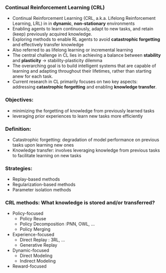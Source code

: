 <!-- 1404-07-10 -->
### Continual Reinforcement Learning (CRL)
- Continual Reinforcement Learning (CRL, a.k.a. Lifelong Reinforcement Learning, LRL) in  in **dynamic**, **non-stationary** environments
- Enabling agents to learn continuously, adapt to new tasks, and retain (keep) previously acquired knowledge.
- Exploring methods to enable RL agents to avoid **catastrophic forgetting** and effectively transfer knowledge
- Also referred to as lifelong learning or incremental learning
- The central challenge in CL lies in achieving a balance between **stability** and **plasticity** -> stability-plasticity dilemma
- The overarching goal is to build intelligent systems that are capable of learning and adapting throughout their lifetimes, rather than starting anew for each task.
- Current research in CL primarily focuses on two key aspects: addressing **catastrophic forgetting** and enabling **knowledge transfer**.

### Objectives: 
- minimizing the forgetting of knowledge from previously learned tasks
- leveraging prior experiences to learn new tasks more efficiently

### Definition:
- Catastrophic forgetting: degradation of model performance on previous tasks upon learning new ones
- Knowledge transfer: involves leveraging knowledge from previous tasks to facilitate learning on new tasks

### Strategies:
- Replay-based methods
- Regularization-based methods
- Parameter isolation methods

### CRL methods: What knowledge is stored and/or transferred?
- Policy-focused
  - Policy Reuse
  - Policy Decomposition :PNN, OWL, ...
  - Policy Merging
- Experience-focused
  - Direct Replay : 3RL, ...
  - Generative Replay
- Dynamic-focused
  - Direct Modeling
  -  Indirect Modeling
- Reward-focused



